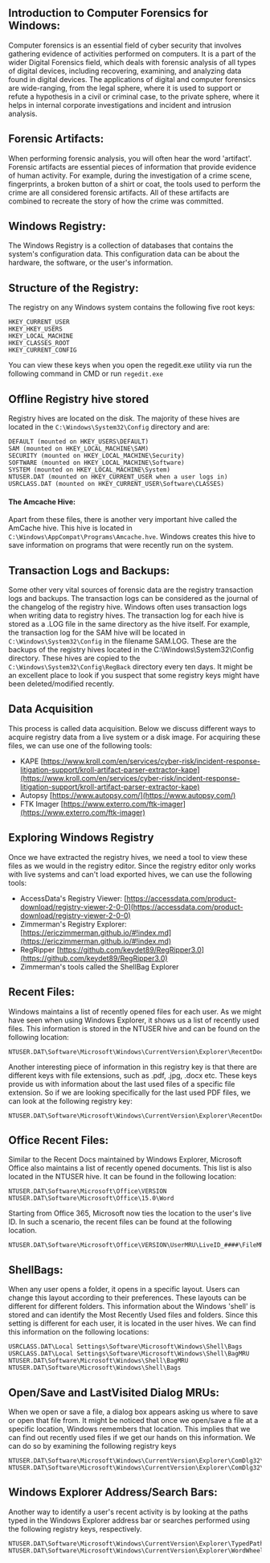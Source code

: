 ## Introduction to Computer Forensics for Windows:

Computer forensics is an essential field of cyber security that involves gathering evidence of activities performed on computers. It is a part of the wider Digital Forensics field, which deals with forensic analysis of all types of digital devices, including recovering, examining, and analyzing data found in digital devices. The applications of digital and computer forensics are wide-ranging, from the legal sphere, where it is used to support or refute a hypothesis in a civil or criminal case, to the private sphere, where it helps in internal corporate investigations and incident and intrusion analysis.


## Forensic Artifacts:

When performing forensic analysis, you will often hear the word 'artifact'. Forensic artifacts are essential pieces of information that provide evidence of human activity. For example, during the investigation of a crime scene, fingerprints, a broken button of a shirt or coat, the tools used to perform the crime are all considered forensic artifacts. All of these artifacts are combined to recreate the story of how the crime was committed. 

## Windows Registry:

The Windows Registry is a collection of databases that contains the system's configuration data. This configuration data can be about the hardware, the software, or the user's information.

## Structure of the Registry:

The registry on any Windows system contains the following five root keys:
```
HKEY_CURRENT_USER
HKEY_HKEY_USERS
HKEY_LOCAL_MACHINE
HKEY_CLASSES_ROOT
HKEY_CURRENT_CONFIG
```

You can view these keys when you open the regedit.exe utility via run the following command in CMD or run 
``` regedit.exe ```

## Offline Registry hive stored 
Registry hives are located on the disk. The majority of these hives are located in the ``` C:\Windows\System32\Config ``` directory and are:

```
DEFAULT (mounted on HKEY_USERS\DEFAULT)
SAM (mounted on HKEY_LOCAL_MACHINE\SAM)
SECURITY (mounted on HKEY_LOCAL_MACHINE\Security)
SOFTWARE (mounted on HKEY_LOCAL_MACHINE\Software)
SYSTEM (mounted on HKEY_LOCAL_MACHINE\System)
NTUSER.DAT (mounted on HKEY_CURRENT_USER when a user logs in)
USRCLASS.DAT (mounted on HKEY_CURRENT_USER\Software\CLASSES)
```

#### The Amcache Hive:
Apart from these files, there is another very important hive called the AmCache hive. This hive is located in ``` C:\Windows\AppCompat\Programs\Amcache.hve ```. Windows creates this hive to save information on programs that were recently run on the system.

## Transaction Logs and Backups:
Some other very vital sources of forensic data are the registry transaction logs and backups. The transaction logs can be considered as the journal of the changelog of the registry hive. Windows often uses transaction logs when writing data to registry hives. The transaction log for each hive is stored as a .LOG file in the same directory as the hive itself. For example, the transaction log for the SAM hive will be located in ``` C:\Windows\System32\Config ``` in the filename SAM.LOG.
These are the backups of the registry hives located in the C:\Windows\System32\Config directory. These hives are copied to the ``` C:\Windows\System32\Config\RegBack ```  directory every ten days. It might be an excellent place to look if you suspect that some registry keys might have been deleted/modified recently.

## Data Acquisition
This process is called data acquisition. Below we discuss different ways to acquire registry data from a live system or a disk image. 
For acquiring these files, we can use one of the following tools:
* KAPE [https://www.kroll.com/en/services/cyber-risk/incident-response-litigation-support/kroll-artifact-parser-extractor-kape](https://www.kroll.com/en/services/cyber-risk/incident-response-litigation-support/kroll-artifact-parser-extractor-kape)
* Autopsy [https://www.autopsy.com/](https://www.autopsy.com/)
* FTK Imager [https://www.exterro.com/ftk-imager](https://www.exterro.com/ftk-imager)

## Exploring Windows Registry
Once we have extracted the registry hives, we need a tool to view these files as we would in the registry editor. Since the registry editor only works with live systems and can't load exported hives, we can use the following tools:
* AccessData's Registry Viewer: [https://accessdata.com/product-download/registry-viewer-2-0-0](https://accessdata.com/product-download/registry-viewer-2-0-0)
* Zimmerman's Registry Explorer: [https://ericzimmerman.github.io/#!index.md](https://ericzimmerman.github.io/#!index.md)
* RegRipper [https://github.com/keydet89/RegRipper3.0](https://github.com/keydet89/RegRipper3.0)
* Zimmerman's tools called the ShellBag Explorer
## Recent Files:
Windows maintains a list of recently opened files for each user. As we might have seen when using Windows Explorer, it shows us a list of recently used files. This information is stored in the NTUSER hive and can be found on the following location:

``` 
NTUSER.DAT\Software\Microsoft\Windows\CurrentVersion\Explorer\RecentDocs
``` 

Another interesting piece of information in this registry key is that there are different keys with file extensions, such as .pdf, .jpg, .docx etc. These keys provide us with information about the last used files of a specific file extension. So if we are looking specifically for the last used PDF files, we can look at the following registry key:

```
NTUSER.DAT\Software\Microsoft\Windows\CurrentVersion\Explorer\RecentDocs\.pdf
```

## Office Recent Files:
Similar to the Recent Docs maintained by Windows Explorer, Microsoft Office also maintains a list of recently opened documents. This list is also located in the NTUSER hive. It can be found in the following location:

```
NTUSER.DAT\Software\Microsoft\Office\VERSION
NTUSER.DAT\Software\Microsoft\Office\15.0\Word
```

Starting from Office 365, Microsoft now ties the location to the user's live ID. In such a scenario, the recent files can be found at the following location. 
``` 
NTUSER.DAT\Software\Microsoft\Office\VERSION\UserMRU\LiveID_####\FileMRU
```

## ShellBags:
When any user opens a folder, it opens in a specific layout. Users can change this layout according to their preferences. These layouts can be different for different folders. This information about the Windows 'shell' is stored and can identify the Most Recently Used files and folders. Since this setting is different for each user, it is located in the user hives. We can find this information on the following locations:

```
USRCLASS.DAT\Local Settings\Software\Microsoft\Windows\Shell\Bags
USRCLASS.DAT\Local Settings\Software\Microsoft\Windows\Shell\BagMRU
NTUSER.DAT\Software\Microsoft\Windows\Shell\BagMRU
NTUSER.DAT\Software\Microsoft\Windows\Shell\Bags
```

## Open/Save and LastVisited Dialog MRUs:
When we open or save a file, a dialog box appears asking us where to save or open that file from. It might be noticed that once we open/save a file at a specific location, Windows remembers that location. This implies that we can find out recently used files if we get our hands on this information. We can do so by examining the following registry keys

```
NTUSER.DAT\Software\Microsoft\Windows\CurrentVersion\Explorer\ComDlg32\OpenSavePIDlMRU
NTUSER.DAT\Software\Microsoft\Windows\CurrentVersion\Explorer\ComDlg32\LastVisitedPidlMRU
```

## Windows Explorer Address/Search Bars:
Another way to identify a user's recent activity is by looking at the paths typed in the Windows Explorer address bar or searches performed using the following registry keys, respectively.

```
NTUSER.DAT\Software\Microsoft\Windows\CurrentVersion\Explorer\TypedPaths
NTUSER.DAT\Software\Microsoft\Windows\CurrentVersion\Explorer\WordWheelQuery
```


